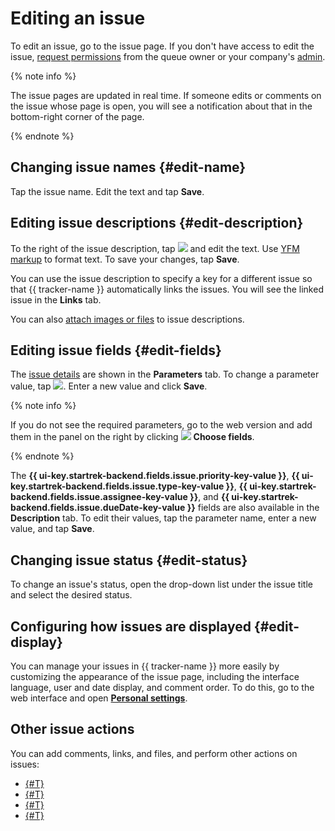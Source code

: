 # Editing an issue

To edit an issue, go to the issue page. If you don't have access to edit the issue, [request permissions](../faq.md#section_xgr_zng_4bb) from the queue owner  or your company's [admin](../role-model.md).

{% note info %}

The issue pages are updated in real time. If someone edits or comments on the issue whose page is open, you will see a notification about that in the bottom-right corner of the page.

{% endnote %}

## Changing issue names {#edit-name}

Tap the issue name. Edit the text and tap **Save**.

## Editing issue descriptions {#edit-description}

To the right of the issue description, tap ![](../../_assets/tracker/icon-edit.png) and edit the text. Use [YFM markup](../user/markup.md) to format text. To save your changes, tap **Save**.

You can use the issue description to specify a key for a different issue so that {{ tracker-name }} automatically links the issues. You will see the linked issue in the **Links** tab.


You can also [attach images or files](attach-file.md) to issue descriptions.

## Editing issue fields {#edit-fields}

The [issue details](../user/create-param.md#default-fields) are shown in the **Parameters** tab. To change a parameter value, tap ![](../../_assets/tracker/mobile-params-open.png). Enter a new value and click **Save**.

{% note info %}

If you do not see the required parameters, go to the web version and add them in the panel on the right by clicking ![](../../_assets/tracker/task-params-btn.png) **Choose fields**.

{% endnote %}

The **{{ ui-key.startrek-backend.fields.issue.priority-key-value }}**, **{{ ui-key.startrek-backend.fields.issue.type-key-value }}**, **{{ ui-key.startrek-backend.fields.issue.assignee-key-value }}**, and **{{ ui-key.startrek-backend.fields.issue.dueDate-key-value }}** fields are also available in the **Description** tab. To edit their values, tap the parameter name, enter a new value, and tap **Save**.

## Changing issue status {#edit-status}

To change an issue's status, open the drop-down list under the issue title and select the desired status.

## Configuring how issues are displayed {#edit-display}

You can manage your issues in {{ tracker-name }} more easily by customizing the appearance of the issue page, including the interface language, user and date display, and comment order. To do this, go to the web interface and open [**Personal settings**](../user/personal.md).

## Other issue actions

You can add comments, links, and files, and perform other actions on issues:

* [{#T}](comments.md)
* [{#T}](checklist.md)
* [{#T}](ticket-links.md)
* [{#T}](attach-file.md)
